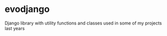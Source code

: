 evodjango
=========

Django library with utility functions and classes used in some of my projects last years
